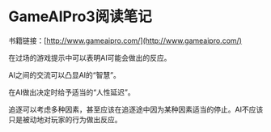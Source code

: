 # GameAIPro3阅读笔记

书籍链接：[http://www.gameaipro.com/](http://www.gameaipro.com/)

在过场的游戏提示中可以表明AI可能会做出的反应。

AI之间的交流可以凸显AI的“智慧”。

在AI做出决定时给予适当的“人性延迟”。

追逐可以考虑多种因素，甚至应该在追逐途中因为某种因素适当的停止。AI不应该只是被动地对玩家的行为做出反应。
